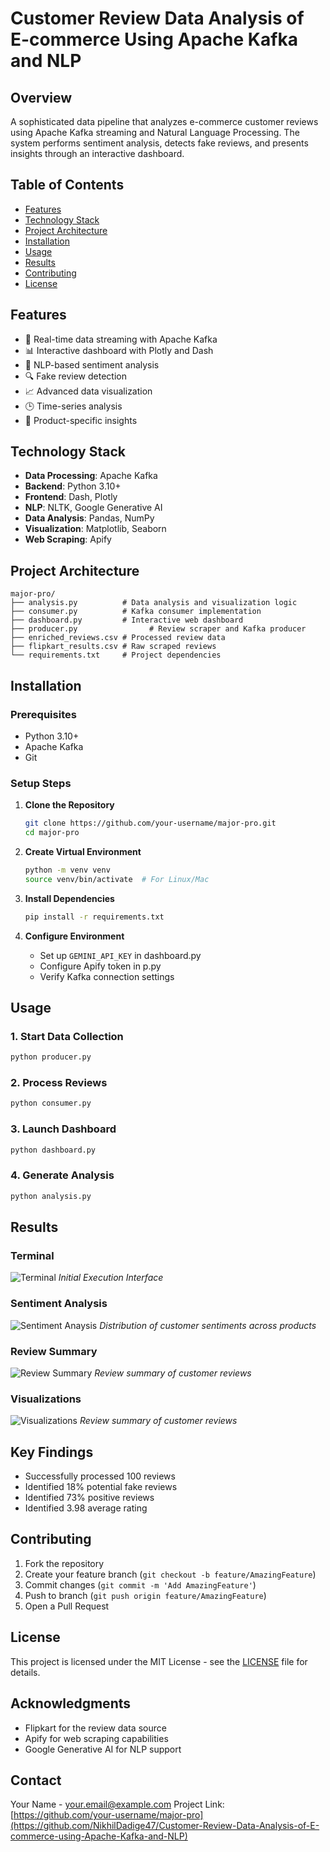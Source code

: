 # Customer Review Data Analysis of E-commerce Using Apache Kafka and NLP

## Overview
A sophisticated data pipeline that analyzes e-commerce customer reviews using Apache Kafka streaming and Natural Language Processing. The system performs sentiment analysis, detects fake reviews, and presents insights through an interactive dashboard.

## Table of Contents
- [Features](#features)
- [Technology Stack](#technology-stack)
- [Project Architecture](#project-architecture)
- [Installation](#installation)
- [Usage](#usage)
- [Results](#results)
- [Contributing](#contributing)
- [License](#license)

## Features
- 🔄 Real-time data streaming with Apache Kafka
- 📊 Interactive dashboard with Plotly and Dash
- 🤖 NLP-based sentiment analysis
- 🔍 Fake review detection
- 📈 Advanced data visualization
- 🕒 Time-series analysis
- 🎯 Product-specific insights

## Technology Stack
- **Data Processing**: Apache Kafka
- **Backend**: Python 3.10+
- **Frontend**: Dash, Plotly
- **NLP**: NLTK, Google Generative AI
- **Data Analysis**: Pandas, NumPy
- **Visualization**: Matplotlib, Seaborn
- **Web Scraping**: Apify

## Project Architecture
```
major-pro/
├── analysis.py          # Data analysis and visualization logic
├── consumer.py          # Kafka consumer implementation
├── dashboard.py         # Interactive web dashboard
├── producer.py                # Review scraper and Kafka producer
├── enriched_reviews.csv # Processed review data
├── flipkart_results.csv # Raw scraped reviews
└── requirements.txt     # Project dependencies
```

## Installation

### Prerequisites
- Python 3.10+
- Apache Kafka
- Git

### Setup Steps
1. **Clone the Repository**
   ```bash
   git clone https://github.com/your-username/major-pro.git
   cd major-pro
   ```

2. **Create Virtual Environment**
   ```bash
   python -m venv venv
   source venv/bin/activate  # For Linux/Mac
   ```

3. **Install Dependencies**
   ```bash
   pip install -r requirements.txt
   ```

4. **Configure Environment**
   - Set up `GEMINI_API_KEY` in dashboard.py
   - Configure Apify token in p.py
   - Verify Kafka connection settings

## Usage

### 1. Start Data Collection
```bash
python producer.py
```

### 2. Process Reviews
```bash
python consumer.py
```

### 3. Launch Dashboard
```bash
python dashboard.py
```

### 4. Generate Analysis
```bash
python analysis.py
```

## Results

### Terminal
![Terminal](output_screens/TERMINAL.jpeg)
*Initial Execution Interface*

### Sentiment Analysis
![Sentiment Anaysis](output_screens/ANALYSIS-PREVIEW.jpeg)
*Distribution of customer sentiments across products*

### Review Summary
![Review Summary](output_screens/REVIEW-SUMMARY.jpeg)
*Review summary of customer reviews*

### Visualizations
![Visualizations](output_screens/VISUALIZATIONS.jpeg)
*Review summary of customer reviews*

## Key Findings
- Successfully processed 100 reviews
- Identified 18% potential fake reviews
- Identified 73% positive reviews
- Identified 3.98 average rating

## Contributing
1. Fork the repository
2. Create your feature branch (`git checkout -b feature/AmazingFeature`)
3. Commit changes (`git commit -m 'Add AmazingFeature'`)
4. Push to branch (`git push origin feature/AmazingFeature`)
5. Open a Pull Request

## License
This project is licensed under the MIT License - see the [LICENSE](LICENSE) file for details.

## Acknowledgments
- Flipkart for the review data source
- Apify for web scraping capabilities
- Google Generative AI for NLP support

## Contact
Your Name - [your.email@example.com](mailto:dadigenikhil@gmail.com)
Project Link: [https://github.com/your-username/major-pro](https://github.com/NikhilDadige47/Customer-Review-Data-Analysis-of-E-commerce-using-Apache-Kafka-and-NLP)
